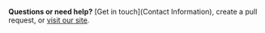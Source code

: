 **Questions or need help?**  [Get in touch](Contact Information), create a pull request, or [visit our site](https://dinnerlab.com).